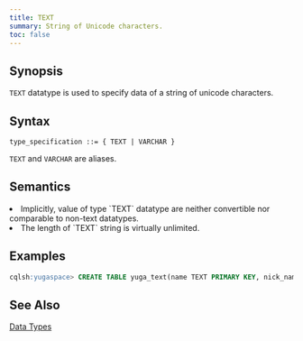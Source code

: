 ```yaml
---
title: TEXT
summary: String of Unicode characters.
toc: false
---
```

<style>
table {
  float: left;
}
#psyn {
  text-indent: 50px;
}
#ptodo {
  color: red
}
</style>

## Synopsis
`TEXT` datatype is used to specify data of a string of unicode characters.

## Syntax
```
type_specification ::= { TEXT | VARCHAR }
```

`TEXT` and `VARCHAR` are aliases.

## Semantics
<li>Implicitly, value of type `TEXT` datatype are neither convertible nor comparable to non-text datatypes.</li>
<li>The length of `TEXT` string is virtually unlimited.</li>

## Examples
``` sql
cqlsh:yugaspace> CREATE TABLE yuga_text(name TEXT PRIMARY KEY, nick_name VARCHAR);
```
## See Also

[Data Types](..#datatypes)
